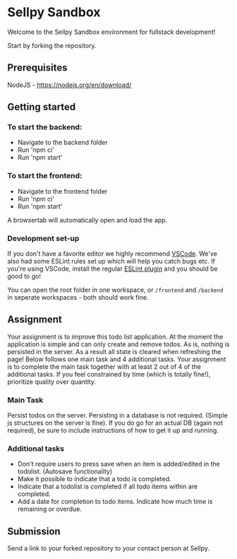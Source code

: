 # Sellpy Sandbox

Welcome to the Sellpy Sandbox environment for fullstack development!

Start by forking the repository.

## Prerequisites

NodeJS - https://nodejs.org/en/download/

## Getting started

### To start the backend:

 - Navigate to the backend folder
 - Run 'npm ci'
 - Run 'npm start'

### To start the frontend:

 - Navigate to the frontend folder
 - Run 'npm ci'
 - Run 'npm start'

 A browsertab will automatically open and load the app.

### Development set-up
If you don't have a favorite editor we highly recommend [VSCode](https://code.visualstudio.com). We've also had some ESLint rules set up which will help you catch bugs etc. If you're using VSCode, install the regular [ESLint plugin](https://marketplace.visualstudio.com/items?itemName=dbaeumer.vscode-eslint) and you should be good to go!

You can open the root folder in one workspace, or `/frontend` and `/backend` in seperate workspaces - both should work fine.

## Assignment
Your assignment is to improve this todo list application. At the moment the application is simple and can only create and remove todos.
As is, nothing is persisted in the server. As a result all state is cleared when refreshing the page!
Below follows one main task and 4 additional tasks. Your assignment is to complete the main task together with at least 2 out of 4 of the additional tasks.
If you feel constrained by time (which is totally fine!), prioritize quality over quantity.

### Main Task
Persist todos on the server. Persisting in a database is not required. (Simple js structures on the server is fine). If you do go for an actual DB (again not required), be sure to include instructions of how to get it up and running.

### Additional tasks
- Don't require users to press save when an item is added/edited in the todolist. (Autosave functionality)
- Make it possible to indicate that a todo is completed.
- Indicate that a todolist is completed if all todo items within are completed.
- Add a date for completion to todo items. Indicate how much time is remaining or overdue.

## Submission

Send a link to your forked repository to your contact person at Sellpy.
